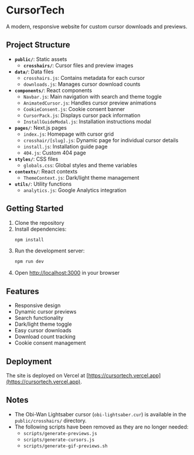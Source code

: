 # CursorTech

A modern, responsive website for custom cursor downloads and previews.

## Project Structure

- **`public/`**: Static assets
  - **`crosshairs/`**: Cursor files and preview images
- **`data/`**: Data files
  - `crosshairs.js`: Contains metadata for each cursor
  - `downloads.js`: Manages cursor download counts
- **`components/`**: React components
  - `Navbar.js`: Main navigation with search and theme toggle
  - `AnimatedCursor.js`: Handles cursor preview animations
  - `CookieConsent.js`: Cookie consent banner
  - `CursorPack.js`: Displays cursor pack information
  - `InstallGuideModal.js`: Installation instructions modal
- **`pages/`**: Next.js pages
  - `index.js`: Homepage with cursor grid
  - `crosshair/[slug].js`: Dynamic page for individual cursor details
  - `install.js`: Installation guide page
  - `404.js`: Custom 404 page
- **`styles/`**: CSS files
  - `globals.css`: Global styles and theme variables
- **`contexts/`**: React contexts
  - `ThemeContext.js`: Dark/light theme management
- **`utils/`**: Utility functions
  - `analytics.js`: Google Analytics integration

## Getting Started

1. Clone the repository
2. Install dependencies:
   ```bash
   npm install
   ```
3. Run the development server:
   ```bash
   npm run dev
   ```
4. Open [http://localhost:3000](http://localhost:3000) in your browser

## Features

- Responsive design
- Dynamic cursor previews
- Search functionality
- Dark/light theme toggle
- Easy cursor downloads
- Download count tracking
- Cookie consent management

## Deployment

The site is deployed on Vercel at [https://cursortech.vercel.app](https://cursortech.vercel.app).

## Notes

- The Obi-Wan Lightsaber cursor (`obi-lightsaber.cur`) is available in the `public/crosshairs/` directory.
- The following scripts have been removed as they are no longer needed:
  - `scripts/generate-previews.js`
  - `scripts/generate-cursors.js`
  - `scripts/generate-gif-previews.sh`
